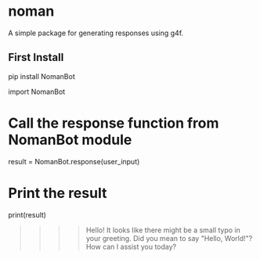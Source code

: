 # noman

A simple package for generating responses using g4f.


## First Install

pip install NomanBot

import NomanBot

# Call the response function from NomanBot module
result = NomanBot.response(user_input)

# Print the result
print(result)



>>>>Hello! It looks like there might be a small typo in your greeting. Did you mean to say "Hello, World!"? How can I assist you today?